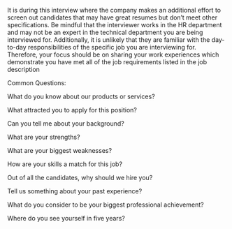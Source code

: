 It is during this interview where the company makes an additional effort to screen out candidates that may have great resumes but don’t meet other specifications. Be mindful that the interviewer works in the HR department and may not be an expert in the technical department you are being interviewed for. Additionally, it is unlikely that they are familiar with the day-to-day responsibilities of the specific job you are interviewing for. Therefore, your focus should be on sharing your work experiences which demonstrate you have met all of the job requirements listed in the job description


Common Questions:

What do you know about our products or services?

What attracted you to apply for this position?

Can you tell me about your background?

What are your strengths?

What are your biggest weaknesses?

How are your skills a match for this job?

Out of all the candidates, why should we hire you?

Tell us something about your past experience?

What do you consider to be your biggest professional achievement?


Where do you see yourself in five years?
